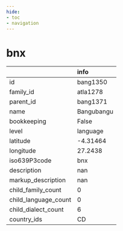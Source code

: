 ```yaml
---
hide:
- toc
- navigation
---
```

# bnx
|                      | info       |
|:---------------------|:-----------|
| id                   | bang1350   |
| family_id            | atla1278   |
| parent_id            | bang1371   |
| name                 | Bangubangu |
| bookkeeping          | False      |
| level                | language   |
| latitude             | -4.31464   |
| longitude            | 27.2438    |
| iso639P3code         | bnx        |
| description          | nan        |
| markup_description   | nan        |
| child_family_count   | 0          |
| child_language_count | 0          |
| child_dialect_count  | 6          |
| country_ids          | CD         |